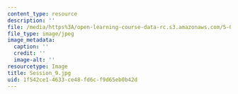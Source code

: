 ```yaml
---
content_type: resource
description: ''
file: /media/https%3A/open-learning-course-data-rc.s3.amazonaws.com/5-07sc-biological-chemistry-i-fall-2013/1f542ce14633ce48fd6cf9d65eb0b42d_Session_9.jpg
file_type: image/jpeg
image_metadata:
  caption: ''
  credit: ''
  image-alt: ''
resourcetype: Image
title: Session_9.jpg
uid: 1f542ce1-4633-ce48-fd6c-f9d65eb0b42d
---
```

